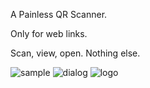 A Painless QR Scanner.

Only for web links.

Scan, view, open. Nothing else.

![sample](https://github.com/Rk87580/Prodigy_QR/assets/129936493/a57eb435-f7fb-4f94-98ae-099adeffddf7)
![dialog](https://github.com/Rk87580/Prodigy_QR/assets/129936493/b9e4b64c-c853-4359-b985-de23a90c6638)
![logo](https://github.com/Rk87580/Prodigy_QR/assets/129936493/4b3dbd51-bc31-45f9-9015-218750f57a36)
